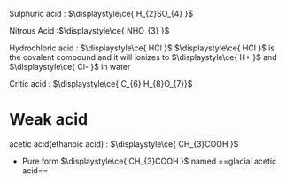 Sulphuric acid : $\displaystyle\ce{ H_{2}SO_{4} }$

Nitrous Acid :$\displaystyle\ce{ NHO_{3} }$

Hydrochloric acid : $\displaystyle\ce{ HCl }$ 
$\displaystyle\ce{ HCl }$ is the covalent compound and it will ionizes to $\displaystyle\ce{ H+ }$ and $\displaystyle\ce{ Cl- }$ in water

Critic acid : $\displaystyle\ce{ C_{6} H_{8}O_{7}}$







# Weak acid

acetic acid(ethanoic acid) : $\displaystyle\ce{ CH_{3}COOH }$ 
- Pure form $\displaystyle\ce{ CH_{3}COOH }$ named ==glacial acetic acid==

